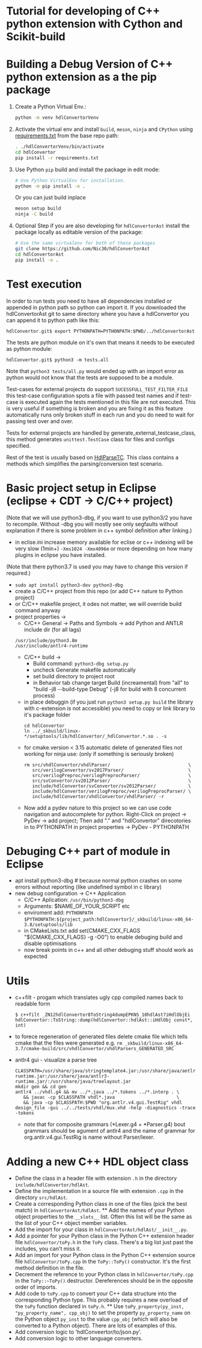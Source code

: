 # Tutorial for developing of C++ python extension with Cython and Scikit-build

# Building a Debug Version of C++ python extension as a the pip package

1. Create a Python Virtual Env.:

   ```sh
   python -m venv hdlConvertorVenv
   ```

2. Activate the virtual env and install `build`, `meson`, `ninja` and `CPython` using [requirements.txt](https://github.com/Nic30/hdlConvertor/blob/master/requirements.txt) from the base repo path:
   ```sh
   . ./hdlConvertorVenv/bin/activate
   cd hdlConvertor
   pip install -r requirements.txt
   ```

3. Use Python `pip` build and install the package in edit mode:
   ```sh
   # Use Python VirtualEnv for installation.
   python -m pip install -e .
   ```
   Or you can just build inplace
   ```sh
   meson setup build
   ninja -C build
   ```

4. Optional Step if you are also developing for `hdlConvertorAst` install the package locally as editable version of the package:
   ```sh
   # Use the same virtualenv for both of these packages
   git clone https://github.com/Nic30/hdlConvertorAst
   cd hdlConvertorAst
   pip install -e .
   ```

# Test execution

In order to run tests you need to have all dependencies installed or appended in python path so python can import it.
If you downloaded the hdlConvertorAst git to same directory where you have a hdlConvertor you can append it to python path like this:
```
hdlConvertor.git$ export PYTHONPATH=PYTHONPATH:$PWD/../hdlConvertorAst
```

The tests are python module on it's own that means it needs to be executed as python module:
```
hdlConvertor.git$ python3 -m tests.all
```
Note that `python3 tests/all.py` would ended up with an import error as python would not know that the tests are supposed to be a module.

Test-cases for external projects do support `SUCESSFULL_TEST_FILTER_FILE` this test-case configuration spots a file with passed test names
and if test-case is executed again the tests mentioned in this file are not executed. This is very useful if something is broken and you are fixing it
as this feature automatically runs only broken stuff in each run and you do need to wait for passing test over and over.

Tests for external projects are handled by generate_external_testcase_class, this method generates `unittest.TestCase` class
for files and configs specified.

Rest of the test is usually based on [HdlParseTC](https://github.com/Nic30/hdlConvertor/blob/master/tests/hdl_parse_tc.py#L74).
This class contains a methods which simplifies the parsing/conversion test scenario.


# Basic project setup in Eclipse (eclipse + CDT -> C/C++ project)
(Note that we will use python3-dbg, if you want to use python3/2 you have to recompile.
 Without -dbg you will mostly see only segfaults without explanation if there is some problem in c++ symbol definition after linking.)
* in eclise.ini increase memory available for eclise or c++ indexing will be very slow (1min+)
   `-Xms1024 -Xmx4096m` or more depending on how many plugins in eclipse you have installed.

(Note that there python3.7 is used you may have to change this version if required.)
* `sudo apt install python3-dev python3-dbg`
* create a C/C++ project from this repo (or add C++ nature to Python project)
* or C/C++ makefile project, it odes not matter, we will override build command anyway
* project properties ->
   * C/C++ General -> Paths and Symbols -> add Python and ANTLR include dir (for all lags)
  ```
  /usr/include/python3.8m
  /usr/include/antlr4-runtime

  ```
   * C/C++ build ->
       * Build command: `python3-dbg setup.py `
       * uncheck Generate makefile automatically
       * set build directory to project root
       * in Behavior tab change target Build (increamental) from "all" to "build -j8 --build-type Debug"
			(-j8 for build with 8 concurrent process)
   * in place debuggin (if you just run `python3 setup.py build` the library with c-extension is not accessible)
     you need to copy or link library to it's package folder
     ```
     cd hdlConvertor
     ln ../_skbuild/linux-*/setuptools/lib/hdlConvertor/_hdlConvertor.*.so . -s
	 ```
   * for cmake.version < 3.15 automatic delete of generated files not working for ninja use:
   	 (only if something is seriously broken)
     ```
     rm src/vhdlConvertor/vhdlParser/                             \
        src/verilogConvertor/sv2017Parser/                        \
        src/verilogPreproc/verilogPreprocParser/                  \
        src/svConvertor/sv2012Parser/                             \
        include/hdlConvertor/svConvertor/sv2012Parser/            \
        include/hdlConvertor/verilogPreproc/verilogPreprocParser/ \
        include/hdlConvertor/vhdlConvertor/vhdlParser/ -r
     ```
   * Now add a pydev nature to this project so we can use code navigation and autocomplete for python. Right-Click on project -> PyDev -> add project; Then add "." and "hdlConvertor" direcotories in to PYTHONPATH in project properties -> PyDev - PYTHONPATH 


# Debuging C++ part of module in Eclipse
* apt install python3-dbg # because normal python crashes on some errors without reporting (like undefined symbol in c library)
* new debug configuration -> C++ Application
	* C/C++ Aplication: `/usr/bin/python3-dbg`
	* Arguments: $NAME_OF_YOUR_SCRIPT etc
	* enviroment add: `PYTHONPATH` `$PYTHONPATH:${project_path:hdlConvertor}/_skbuild/linux-x86_64-3.8/setuptools/lib`
	* in CMakeLists.txt add  set(CMAKE_CXX_FLAGS "${CMAKE_CXX_FLAGS} -g -O0")
	  to enable debuging build and disable optimisations
	* now break points in c++ and all other debuging stuff should work as expected


# Utils
* c++filt - progam which translates ugly cpp compiled names back to readable form
  ```
  $ c++filt _ZN12hdlConvertor8ToString4dumpEPKNS_10hdlAst7iHdlObjEi
  hdlConvertor::ToString::dump(hdlConvertor::hdlAst::iHdlObj const*, int)
  ```
* to forece regeneration of generated files delete cmake file which
  tells cmake that the files were generated e.g. `rm _skbuild/linux-x86_64-3.7/cmake-build/src/vhdlConvertor/vhdlParsers_GENERATED_SRC`

* antlr4 gui - visualize a parse tree
   ```
   CLASSPATH=/usr/share/java/stringtemplate4.jar:/usr/share/java/antlr4.jar:/usr/share/java/antlr4-runtime.jar:/usr/share/java/antlr3-runtime.jar/:/usr/share/java/treelayout.jar
   mkdir gen && cd gen
   antlr4 ../vhdl.g4 && mv ../*.java ../*.tokens ../*.interp . \
      && javac -cp $CLASSPATH vhdl*.java                       \
      && java -cp $CLASSPATH:$PWD "org.antlr.v4.gui.TestRig" vhdl design_file -gui ../../tests/vhdl/mux.vhd -help -diagnostics -trace -tokens
   ```
   * note that for composite grammars (*Lexer.g4 + *Parser.g4) bout grammars should be agument of antlr4
     and the name of grammar for org.antlr.v4.gui.TestRig is name without Parser/lexer.

# Adding a new C++ HDL object class

* Define the class in a header file with extension `.h` in the directory `include/hdlConvertor/hdlAst`.
* Define the implementation in a source file with extension `.cpp` in the directory `src/hdlAst`.
* Create a corresponding Python class in one of the files (pick the best match) in `hdlConvertorAst/hdlAst`.
** Add the names of your Python object properties to the `__slots__` list.  Often this list will be the same as the list of your C++ object member variables.
* Add the import for your class in `hdlConvertorAst/hdlAst/__init__.py`.
* Add a pointer for your Python class in the Python C++ extension header file `hdlConvertor/toPy.h` in the `ToPy` class.  There's a big list just past the includes, you can't miss it.
* Add an import for your Python class in the Python C++ extension source file `hdlConvertor/toPy.cpp` in the `ToPy::ToPy()` constructor.  It's the first method definition in the file.
* Decrement the reference to your Python class in `hdlConvertor/toPy.cpp` in the `ToPy::~ToPy()` destructor.  Dereferences should be in the opposite order of imports.
* Add code to `toPy.cpp` to convert your C++ data structure into the corresponding Python type.  This probably requires a new overload of the `toPy` function declared in `toPy.h`.
** Use `toPy_property(py_inst, "py_property_name", cpp_obj)` to set the property `py_property_name` on the Python object `py_inst` to the value `cpp_obj` (which will also be converted to a Python object).  There are lots of examples of this.
* Add conversion logic to 'hdlConveertor/to/json.py'.
* Add conversion logic to other language converters.
